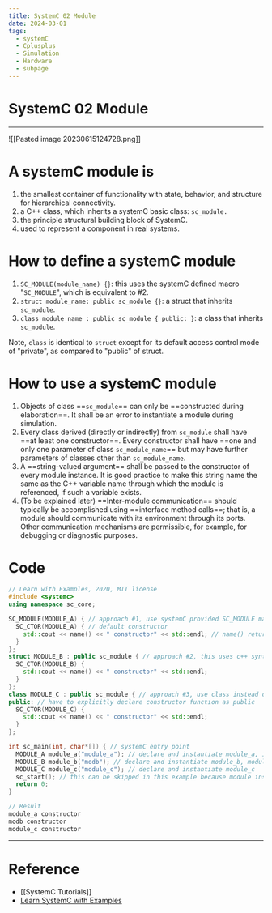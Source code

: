 ```yaml
---
title: SystemC 02 Module
date: 2024-03-01
tags:
  - systemC
  - Cplusplus
  - Simulation
  - Hardware
  - subpage
---
```

# SystemC 02 Module

---


![[Pasted image 20230615124728.png]]

# A systemC module is

1. the smallest container of functionality with state, behavior, and structure for hierarchical connectivity.
2. a C++ class, which inherits a systemC basic class: `sc_module.`
3. the principle structural building block of SystemC.
4. used to represent a component in real systems.

# How to define a systemC module

1. `SC_MODULE(module_name) {}`: this uses the systemC defined macro "`SC_MODULE`", which is equivalent to \#2.
2. `struct module_name: public sc_module {}`: a struct that inherits `sc_module`.
3. `class module_name : public sc_module { public: }`: a class that inherits `sc_module`.

Note, `class` is identical to `struct` except for its default access control mode of "private", as compared to "public" of struct.

# How to use a systemC module

1. Objects of class ==`sc_module`== can only be ==constructed during elaboration==. It shall be an error to instantiate a module during simulation.
2. Every class derived (directly or indirectly) from `sc_module` shall have ==at least one constructor==. Every constructor shall have ==one and only one parameter of class `sc_module_name`== but may have further parameters of classes other than `sc_module_name`.
3. A ==string-valued argument== shall be passed to the constructor of every module instance. It is good practice to make this string name the same as the C++ variable name through which the module is referenced, if such a variable exists.
4. (To be explained later) ==Inter-module communication== should typically be accomplished using ==interface method calls==; that is, a module should communicate with its environment through its ports. Other communication mechanisms are permissible, for example, for debugging or diagnostic purposes.


# Code

```cpp
// Learn with Examples, 2020, MIT license
#include <systemc>
using namespace sc_core;

SC_MODULE(MODULE_A) { // approach #1, use systemC provided SC_MODULE macro
  SC_CTOR(MODULE_A) { // default constructor
    std::cout << name() << " constructor" << std::endl; // name() returns the object name, which is provided during instantization
  }
};
struct MODULE_B : public sc_module { // approach #2, this uses c++ syntax and is more readiable
  SC_CTOR(MODULE_B) {
    std::cout << name() << " constructor" << std::endl;
  }
};
class MODULE_C : public sc_module { // approach #3, use class instead of struct
public: // have to explicitly declare constructor function as public 
  SC_CTOR(MODULE_C) {
    std::cout << name() << " constructor" << std::endl;
  }
};

int sc_main(int, char*[]) { // systemC entry point
  MODULE_A module_a("module_a"); // declare and instantiate module_a, it's common practice to assign module name == object name
  MODULE_B module_b("modb"); // declare and instantiate module_b, module name != object name
  MODULE_C module_c("module_c"); // declare and instantiate module_c
  sc_start(); // this can be skipped in this example because module instantiation happens during elaboration phase which is before sc_start
  return 0;
}

// Result
module_a constructor
modb constructor
module_c constructor
```



---

# Reference

- [[SystemC Tutorials]]
- [Learn SystemC with Examples](https://www.learnwithexamples.com/)